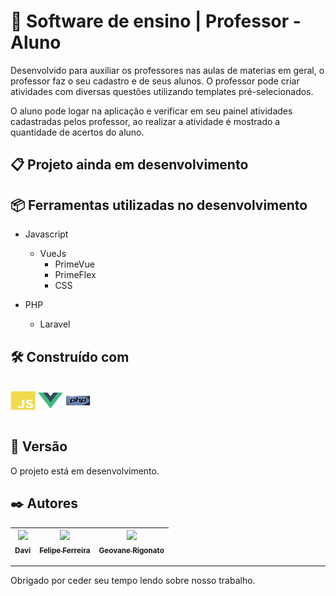 # 🔗 Software de ensino | Professor - Aluno


Desenvolvido para auxiliar os professores nas aulas de materias em geral, o professor faz o seu cadastro e de seus alunos. O professor pode criar atividades com diversas questões utilizando templates pré-selecionados. 

O aluno pode logar na aplicação e verificar em seu painel atividades cadastradas pelos professor, ao realizar a atividade é mostrado a quantidade de acertos do aluno.   
      
## 📋 Projeto ainda em desenvolvimento

## 📦 Ferramentas utilizadas no desenvolvimento

  - Javascript
    - VueJs
      -  PrimeVue 
      -  PrimeFlex
      -  CSS

  - PHP
    - Laravel

## 🛠️ Construído com

<div style="display: inline_block"><br>
  <img align="center" alt="Felipe-Js" height="30" width="40" src="https://raw.githubusercontent.com/devicons/devicon/master/icons/javascript/javascript-plain.svg">
  <img align="center" alt="Felipe-Ts" height="30" width="40" src="https://raw.githubusercontent.com/devicons/devicon/master/icons/vuejs/vuejs-original.svg">
  <img align="center" alt="Felipe-React" height="30" width="40" src="https://raw.githubusercontent.com/devicons/devicon/master/icons/php/php-original.svg">
</div><br>

## 📌 Versão

O projeto está em desenvolvimento.

## ✒️ Autores
| [<img src="https://avatars.githubusercontent.com/u/29382059?v=4" width=115><br><sub>Davi</sub>](https://github.com/DaviR-D) | [<img src="https://avatars.githubusercontent.com/u/48157305?v=4" width=115><br><sub>Felipe Ferreira</sub>](https://github.com/FelipeFerreiraDev) | [<img src="https://avatars.githubusercontent.com/u/82893740?v=4" width=115><br><sub>Geovane Rigonato</sub>](https://github.com/GeovaaneRigonato) |
| :---: | :---: | :---:


---
Obrigado por ceder seu tempo lendo sobre nosso trabalho.
